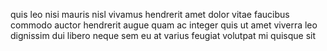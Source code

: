 quis leo nisi mauris nisl vivamus hendrerit amet dolor vitae faucibus commodo
auctor hendrerit augue quam ac integer quis ut amet viverra leo dignissim dui
libero neque sem eu at varius feugiat volutpat mi quisque sit